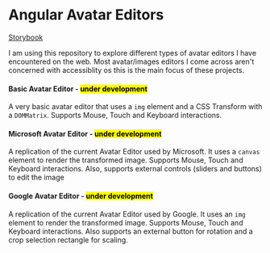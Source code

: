 # Angular Avatar Editors

[Storybook](https://andrewalderson.github.io/angular-avatar-editors/)

I am using this repository to explore different types of avatar editors I have encountered on the web. Most avatar/images editors I come across aren't concerned with accessiblity os this is the main focus of these projects.

#### Basic Avatar Editor - <mark>under development</mark>

A very basic avatar editor that uses a `img` element and a CSS Transform with a `DOMMatrix`. Supports Mouse, Touch and Keyboard interactions.

#### Microsoft Avatar Editor - <mark>under development</mark>

A replication of the current Avatar Editor used by Microsoft. It uses a `canvas` element to render the transformed image. Supports Mouse, Touch and Keyboard interactions. Also, supports external controls (sliders and buttons) to edit the image

#### Google Avatar Editor - <mark>under development</mark>

A replication of the current Avatar Editor used by Google. It uses an `img` element to render the transformed image. Supports Mouse, Touch and Keyboard interactions. Also supports an external button for rotation and a crop selection rectangle for scaling.
